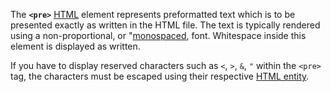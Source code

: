 The **`<pre>`** [HTML](https://developer.mozilla.org/en-US/docs/Web/HTML) element represents preformatted text which is to be presented exactly as written in the HTML file. The text is typically rendered using a non-proportional, or "[monospaced](https://en.wikipedia.org/wiki/Monospaced_font), font. Whitespace inside this element is displayed as written.

If you have to display reserved characters such as `<`, `>`, `&`, `"` within the `<pre>` tag, the characters must be escaped using their respective [HTML entity](https://developer.mozilla.org/en-US/docs/Glossary/Entity).
